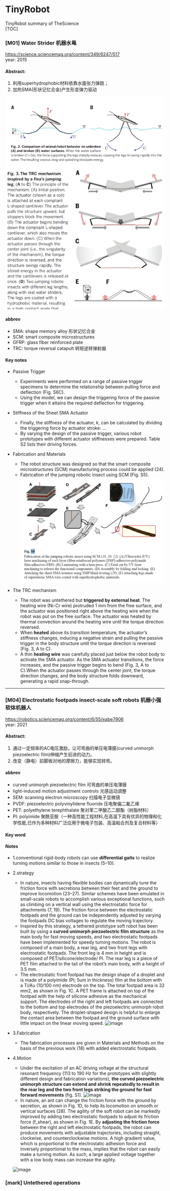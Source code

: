 # TinyRobot
TinyRobot summary of TheScience  
[TOC]

### [M01] Water Strider 机器水黾
https://science.sciencemag.org/content/349/6247/517  
year: 2015
#### Abstract: 
1. 利用superhydrophobic材料依靠水面张力弹跳；  
2. 加热SMA(形状记忆合金)产生形变弹力驱动

![img](./images/01_1.png)  
![img](./images/01_2.png)  

#### abbrev
* SMA: shape memory alloy 形状记忆合金
* SCM: smart composite microstructures
* GFRP: glass fiber reinforced plate
* TRC: torque reversal catapult 转矩逆转弹射器

#### Key notes
* Passive Trigger
  * Experiments were performed on a range of passive trigger specimens to determine the relationship between pulling force and deflection (Fig. S6C).
  * Using the model, we can design the triggering force of the passive trigger when it attains the required deflection for triggering.

* Stiffness of the Sheet SMA Actuator
  * Finally, the stiffness of the actuator, *k*, can be calculated by dividing the triggering force by actuator stroke: ...
  * By varying the design of the passive trigger, various robot prototypes with different actuator stiffnesses were prepared. Table S2 lists their driving forces.

* Fabrication and Materials
  * The robot structure was designed so that the smart composite microstructures (SCM) manufacturing process could be applied (24).
  * Fabrication of the jumping robotic insect using SCM (Fig. S5).  
  ![img](./images/01_3.png)  
  <!-- <img src="./images/01_3.png" alt="img" style="zoom:20%;" /> -->

* The TRC mechanism
  * The robot was untethered but **triggered by external heat**. The heating wire (Ni-Cr wire) protruded 1 mm from the free surface, and the actuator was positioned right above the heating wire when the robot was put on the free surface. The actuator was heated by thermal convection around the heating wire until the torque direction reversed.
  * When **heated** above its transition temperature, the actuator’s stiffness changes, inducing a negative strain and pulling the passive trigger in the body structure until the torque direction is reversed (Fig. 3, A to C).
  * A thin **heating wire** was carefully placed just below the robot body to activate the SMA actuator. As the SMA actuator transitions, the force increases, and the passive trigger begins to bend (Fig. 3, A to C).When the actuator passes through the center joint, the torque direction changes, and the body structure folds downward, generating a rapid snap-through.

---


### [M04] Electrostatic footpads insect-scale soft robots 机器小强软体机器人
https://robotics.sciencemag.org/content/6/55/eabe7906  
year: 2021

#### Abstract:   
1. 通过一定频率的AC电压激励，让可弯曲的单压电薄膜(curved unimorph piezoelectric film)伸缩产生前进的动力。
2. 改变（静电）前脚板对地的摩擦力，能够实现转弯。

#### abbrev
* curved unimorph piezoelectric film 可弯曲的单压电薄膜
* light-induced motion adjustment controls 光感运动调整
* SEM: scanning electron microscopy 扫描电子显微镜 
* PVDF: piezoelectric polyvinylidene fluoride 压电聚偏二氟乙烯
* PET: polyethylene terephthalate 聚对苯二甲酸乙二醇酯（树脂材料）
* PI: polyimide 聚酰亚胺（一种高性能工程材料,在高温下具有优异的物理和化学性能,已作为多种材料广泛应用于微电子包装、高温粘合剂及复合材料等）

#### Key word


#### Notes
 * 1.conventional rigid-body robots can use **differential gaits** to realize turning motions similar to those in insects (5–10).
 * 2.strategy 
    * In nature, insects having flexible bodies can dynamically tune the friction force with secretions between their feet and the ground to improve locomotion (23–27). Similar schemes have been emulated in small-scale robots to accomplish various exceptional functions, such as climbing on a vertical wall using the electrostatic force for attachments (7, 19).  The friction force between the electrostatic footpads and the ground can be independently adjusted by varying the footpads DC bias voltages to regulate the moving trajectory.
    * Inspired by this strategy, a tethered prototype soft robot has been built by using a **curved unimorph piezoelectric film structure** as the main body for fast moving speeds, and two electrostatic footpads have been implemented for speedy turning motions. The robot is composed of a main body, a rear leg, and two front legs with electrostatic footpads. The front leg is 4 mm in height and is composed of PET/silicone/electrode/ PI. The rear leg is a piece of PET film attached to the tail of the robot’s main body, with a height of 3.5 mm.
    * The electrostatic front footpad has the design shape of a droplet and is made of a polyimide (PI; 5um in thickness) film at the bottom with a Ti/Au (10/100 nm) electrode on the top. The total footpad area is 32 mm2, as shown in Fig. 1C. A PET frame is attached on top of the footpad with the help of silicone adhesive as the mechanical support. The electrodes of the right and left footpads are connected to the bottom and top electrodes of the piezoelectric unimorph robot body, respectively. The droplet-shaped design is helpful to enlarge the contact area between the footpad and the ground surface with little impact on the linear moving speed.
    ![image](https://user-images.githubusercontent.com/26667177/129678114-f1b5deb6-4e39-4b5b-bb2e-1ad4f43d7db1.png)
    
  * 3.Fabrication   
    * The fabrication processes are given in Materials and Methods on the basis of the previous work (18) with added electrostatic footpads.
    
  * 4.Motion  
    * Under the excitation of an AC driving voltage at the structural resonant frequency (113 to 190 Hz for the prototypes with slightly different design and fabrication variations), **the curved piezoelectric unimorph structure can extend and shrink repeatedly to result in the rear leg and the two front legs striking the ground for fast forward movements** (fig. S1).
    ![image](https://user-images.githubusercontent.com/26667177/129679808-aaf42f49-e9df-4e0c-a8a9-0a3ed6f4376e.png)
    * In nature, an ant can change the friction force with the ground by secretion, as shown in Fig. 1D, to help its locomotion on smooth or vertical surfaces (28). The agility of the soft robot can be markedly improved by adding two electrostatic footpads to adjust its friction force (f_shear), as shown in Fig. 1E. By **adjusting the friction force** between the right and left electrostatic footpads, the robot can produce movements with adjustable trajectories, including straight, clockwise, and counterclockwise motions. A high gradient value, which is proportional to the electrostatic adhesion force and inversely proportional to the mass, implies that the robot can easily make a turning motion. As such, a large applied voltage together with a low body mass can increase the agility.
    
    ![image](https://user-images.githubusercontent.com/26667177/129682226-fcffb69e-27fc-44d3-9d22-127450cce31c.png)


### [mark] Untethered operations

    
    



























